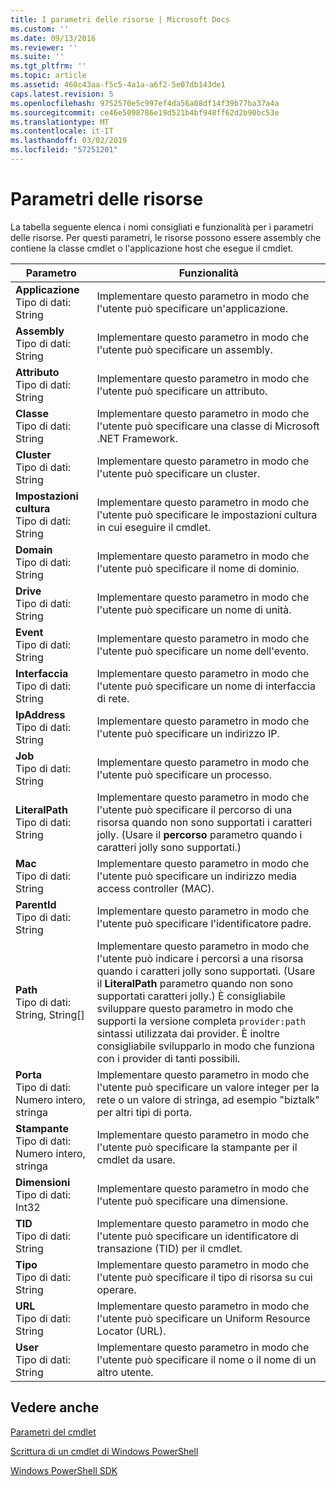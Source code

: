 ```yaml
---
title: I parametri delle risorse | Microsoft Docs
ms.custom: ''
ms.date: 09/13/2016
ms.reviewer: ''
ms.suite: ''
ms.tgt_pltfrm: ''
ms.topic: article
ms.assetid: 460c43aa-f5c5-4a1a-a6f2-5e07db143de1
caps.latest.revision: 5
ms.openlocfilehash: 9752570e5c997ef4da56a08df14f39b77ba37a4a
ms.sourcegitcommit: ce46e5098786e19d521b4bf948ff62d2b90bc53e
ms.translationtype: MT
ms.contentlocale: it-IT
ms.lasthandoff: 03/02/2019
ms.locfileid: "57251201"
---
```

# <a name="resource-parameters"></a>Parametri delle risorse

La tabella seguente elenca i nomi consigliati e funzionalità per i parametri delle risorse. Per questi parametri, le risorse possono essere assembly che contiene la classe cmdlet o l'applicazione host che esegue il cmdlet.

|Parametro|Funzionalità|
|---|---|
|**Applicazione**<br>Tipo di dati: String|Implementare questo parametro in modo che l'utente può specificare un'applicazione.|
|**Assembly**<br>Tipo di dati: String|Implementare questo parametro in modo che l'utente può specificare un assembly.|
|**Attributo**<br>Tipo di dati: String|Implementare questo parametro in modo che l'utente può specificare un attributo.|
|**Classe**<br>Tipo di dati: String|Implementare questo parametro in modo che l'utente può specificare una classe di Microsoft .NET Framework.|
|**Cluster**<br>Tipo di dati: String|Implementare questo parametro in modo che l'utente può specificare un cluster.|
|**Impostazioni cultura**<br>Tipo di dati: String|Implementare questo parametro in modo che l'utente può specificare le impostazioni cultura in cui eseguire il cmdlet.|
|**Domain**<br>Tipo di dati: String|Implementare questo parametro in modo che l'utente può specificare il nome di dominio.|
|**Drive**<br>Tipo di dati: String|Implementare questo parametro in modo che l'utente può specificare un nome di unità.|
|**Event**<br>Tipo di dati: String|Implementare questo parametro in modo che l'utente può specificare un nome dell'evento.|
|**Interfaccia**<br>Tipo di dati: String|Implementare questo parametro in modo che l'utente può specificare un nome di interfaccia di rete.|
|**IpAddress**<br>Tipo di dati: String|Implementare questo parametro in modo che l'utente può specificare un indirizzo IP.|
|**Job**<br>Tipo di dati: String|Implementare questo parametro in modo che l'utente può specificare un processo.|
|**LiteralPath**<br>Tipo di dati: String|Implementare questo parametro in modo che l'utente può specificare il percorso di una risorsa quando non sono supportati i caratteri jolly. (Usare il **percorso** parametro quando i caratteri jolly sono supportati.)|
|**Mac**<br>Tipo di dati: String|Implementare questo parametro in modo che l'utente può specificare un indirizzo media access controller (MAC).|
|**ParentId**<br>Tipo di dati: String|Implementare questo parametro in modo che l'utente può specificare l'identificatore padre.|
|**Path**<br>Tipo di dati: String, String[]|Implementare questo parametro in modo che l'utente può indicare i percorsi a una risorsa quando i caratteri jolly sono supportati. (Usare il **LiteralPath** parametro quando non sono supportati caratteri jolly.) È consigliabile sviluppare questo parametro in modo che supporti la versione completa `provider:path` sintassi utilizzata dai provider. È inoltre consigliabile svilupparlo in modo che funziona con i provider di tanti possibili.|
|**Porta**<br>Tipo di dati: Numero intero, stringa|Implementare questo parametro in modo che l'utente può specificare un valore integer per la rete o un valore di stringa, ad esempio "biztalk" per altri tipi di porta.|
|**Stampante**<br>Tipo di dati: Numero intero, stringa|Implementare questo parametro in modo che l'utente può specificare la stampante per il cmdlet da usare.|
|**Dimensioni**<br>Tipo di dati: Int32|Implementare questo parametro in modo che l'utente può specificare una dimensione.|
|**TID**<br>Tipo di dati: String|Implementare questo parametro in modo che l'utente può specificare un identificatore di transazione (TID) per il cmdlet.|
|**Tipo**<br>Tipo di dati: String|Implementare questo parametro in modo che l'utente può specificare il tipo di risorsa su cui operare.|
|**URL**<br>Tipo di dati: String|Implementare questo parametro in modo che l'utente può specificare un Uniform Resource Locator (URL).|
|**User**<br>Tipo di dati: String|Implementare questo parametro in modo che l'utente può specificare il nome o il nome di un altro utente.|

## <a name="see-also"></a>Vedere anche

[Parametri del cmdlet](./cmdlet-parameters.md)

[Scrittura di un cmdlet di Windows PowerShell](./writing-a-windows-powershell-cmdlet.md)

[Windows PowerShell SDK](../windows-powershell-reference.md)
